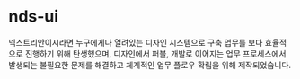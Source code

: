 # nds-ui
넥스트리안이시라면 누구에게나 열려있는 디자인 시스템으로 구축 업무를 보다 효율적으로 진행하기 위해 탄생했으며, 디자인에서 퍼블, 개발로 이어지는 업무 프로세스에서 발생되는 불필요한 문제를 해결하고 체계적인 업무 플로우 확립을 위해 제작되었습니다.
